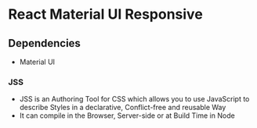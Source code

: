 # React Material UI Responsive

## Dependencies

* Material UI

### JSS

* JSS is an Authoring Tool for CSS which allows you to use JavaScript to describe Styles in a declarative, Conflict-free
  and reusable Way
* It can compile in the Browser, Server-side or at Build Time in Node

